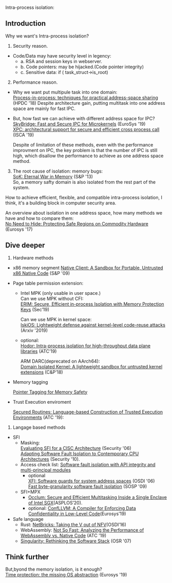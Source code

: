 Intra-process isolation:
## Introduction
Why we want's Intra-process isolation?
1. Security reason.

  - Code/Data may have security level in legency: 
    - a. RSA and session keys in webserver.
    - b. Code pointers: may be hijacked.(Code pointer integrity)
    - c. Sensitive data: if ( task\_struct-\>is\_root)

2. Performance reason.
  - Why we want put multipule task into one domain:  
  [Process-in-process: techniques for practical address-space sharing](http://people.cs.pitt.edu/~jacklange/teaching/cs3510-f19/papers/hpdc18.pip.pdf) (HPDC '18)
  Despite architecture gain, putting multitask into one address space are mainly for fast IPC.  
  - But, how fast we can achieve with different address space for IPC?   
  [SkyBridge: Fast and Secure IPC for Microkernels](https://ipads.se.sjtu.edu.cn/_media/publications/skybridge-eurosys19.pdf) (EuroSys '19)  
  [XPC: architectural support for secure and efficient cross process call](https://ipads.se.sjtu.edu.cn/_media/publications/duisca19.pdf) (ISCA '19)

    Despite of limitation of these methods, even with the performance improvment on IPC, the key problem is that the number of IPC is still high, which disallow the performance to achieve as one address space method.

3. The root cause of isolation: memory bugs:  
[SoK: Eternal War in Memory](https://people.eecs.berkeley.edu/~dawnsong/papers/Oakland13-SoK-CR.pdf)  (S&P '13)  
So, a memory safty domain is also isolated from the rest part of the system.

How to achieve efficient, flexible, and compatible intra-process isolation, I think, it's a building block in computer security area.

An overview about isolation in one address space, how many methods we have and how to compare them:  
[No Need to Hide: Protecting Safe Regions on Commodity Hardware](https://www.cs.vu.nl/~giuffrida/papers/memsentry_eurosys17.pdf) (Eurosys '17)

## Dive deeper
1. Hardware methods
  - x86 memory segment
[Native Client: A Sandbox for Portable, Untrusted x86 Native Code](https://storage.googleapis.com/pub-tools-public-publication-data/pdf/34913.pdf) (S&P '09)

  - Page table permission extension:
    - Intel MPK (only usable in user space.)  
    Can we use MPK without CFI:  
    [ERIM: Secure, Efficient in-process Isolation with Memory Protection Keys](https://www.usenix.org/system/files/sec19-vahldiek-oberwagner_0.pdf) (Sec’19)  

      Can we use MPK in kernel space:  
    [IskiOS: Lightweight defense against kernel-level code-reuse attacks](https://arxiv.org/pdf/1903.04654) (Arxiv '2019)


    - optional:  
      [Hodor: Intra-process isolation for high-throughput data plane libraries](https://www.usenix.org/system/files/atc19-hedayati-hodor.pdf) (ATC’19)
      
      ARM DARC(deprecated on AArch64):   
      [Domain Isolated Kernel: A lightweight sandbox for untrusted kernel extensions](https://daehee87.github.io/data/dikernel.pdf) (C&P’18)

  - Memory tagging

    [Pointer Tagging for Memory Safety](https://www.microsoft.com/en-us/research/uploads/prod/2019/07/Pointer-Tagging-for-Memory-Safety.pdf)

  - Trust Execution enviroment  
  
    [Secured Routines: Language-based Construction of Trusted Execution Environments](https://www.usenix.org/system/files/atc19-ghosn_0.pdf) (ATC '19): 


1. Langage based methods
  - SFI
    - Masking:   
    [Evaluating SFI for a CISC Architecture](https://www.usenix.org/event/sec06/tech/mccamant/mccamant.pdf) (Security '06)  
    [Adapting Software Fault Isolation to Contemporary CPU Architectures](https://storage.googleapis.com/pub-tools-public-publication-data/pdf/35649.pdf) (Security '10).
    - Access check list: [Software fault isolation with API integrity and multi-principal modules](https://dspace.mit.edu/bitstream/handle/1721.1/72580/Kaashoek_Software%20fault.pdf?sequence=1&isAllowed=y) 
      - optional  
      [XFI: Software guards for system address spaces](https://www.usenix.org/legacy/event/osdi06/tech/full_papers/erlingsson/erlingsson.pdf) (OSDI '06)  
      [Fast byte-granularity software fault isolation](https://www.microsoft.com/en-us/research/wp-content/uploads/2016/02/BGI-SOSP.pdf) (SOSP '09)
    - SFI+MPX
      - [Occlum: Secure and Efficient Multitasking Inside a Single Enclave of Intel SGX](https://arxiv.org/abs/2001.07450)(ASPLOS’20).
      - optional: [ConfLLVM: A Compiler for Enforcing Data Confidentiality in Low-Level Code](https://people.mpi-sws.org/~dg/papers/eurosys19.pdf)(Eurosys’19)
  - Safe language
    - Rust: [NetBricks: Taking the V out of NFV](https://www.usenix.org/system/files/conference/osdi16/osdi16-panda.pdf)(OSDI’16)
    - WebAssembly: [Not So Fast: Analyzing the Performance of WebAssembly vs. Native Code](https://arxiv.org/pdf/1901.09056.pdf) (ATC '19)
    - [Singularity: Rethinking the Software Stack](https://courses.cs.washington.edu/courses/cse551/15sp/papers/singularity-osr07.pdf) (OSR '07)

## Think further
But,byond the memory isolation, is it enough?  
[Time protection: the missing OS abstraction](http://echronos.systems/publications/csiro_full_text/Ge_YCH_19.pdf) (Eurosys '19)
